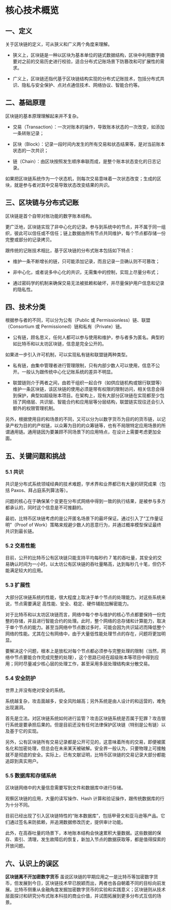 
# 核心技术概览

## 一、定义

关于区块链的定义，可从狭义和广义两个角度来理解。

- 狭义上，区块链是一种以区块为基本单位的链式数据结构，区块中利用数字摘要对之前的交易历史进行校验，适合分布式记账场景下防篡改和可扩展性的需求。

- 广义上，区块链还指代基于区块链结构实现的分布式记账技术，包括分布式共识、隐私与安全保护、点对点通信技术、网络协议、智能合约等。


## 二、基础原理

区块链的基本原理理解起来并不复杂。

- 交易（Transaction）：一次对账本的操作，导致账本状态的一次改变，如添加一条转账记录；

- 区块（Block）：记录一段时间内发生的所有交易和状态结果等，是对当前账本状态的一次共识；

- 链（Chain）：由区块按照发生顺序串联而成，是整个账本状态变化的日志记录。

如果把区块链系统作为一个状态机，则每次交易意味着一次状态改变；生成的区块，就是参与者对其中交易导致状态改变结果的共识。


## 三、区块链与分布式记账


区块链是首个自带对账功能的数字账本结构。

更广泛地，区块链实现了非中心化的记录。参与到系统中的节点，并不属于同一组织，彼此可以信任或不信任；链上数据由所有节点共同维护，每个节点都存储一份完整或部分的记录拷贝。

跟传统的记账技术相比，基于区块链的分布式账本包括如下特点：

- 维护一条不断增长的链，只可能添加记录，而且记录一旦确认则不可篡改；

- 非中心化，或者说多中心化的共识，无需集中的控制，实现上尽量分布式；

- 通过密码学的机制来确保交易无法被抵赖和破坏，并尽量保护用户信息和记录的隐私性。


## 四、技术分类
根据参与者的不同，可以分为公有（Public 或 Permissionless）链、联盟（Consortium 或 Permissioned）链和私有（Private）链。

- 公有链，顾名思义，任何人都可以参与使用和维护，参与者多为匿名。典型的如比特币和以太坊区块链，信息是完全公开的。

如果进一步引入许可机制，可以实现私有链和联盟链两种类型。

- 私有链，由集中管理者进行管理限制，只有内部少数人可以使用，信息不公开。一般认为跟传统中心化记账系统的差异不明显。

- 联盟链则介于两者之间，由若干组织一起合作（如供应链机构或银行联盟等）维护一条区块链，该区块链的使用必须是带有权限的限制访问，相关信息会得到保护，典型如超级账本项目。在架构上，现有大部分区块链在实现都至少包括了网络层、共识层、智能合约和应用层等分层结构，联盟链实现往还会引入额外的权限管理机制。


另外，根据使用目的和场景的不同，又可以分为以数字货币为目的的货币链，以记录产权为目的的产权链，以众筹为目的的众筹链等，也有不局限特定应用场景的所谓通用链。通用链因为要兼顾不同场景下的应用特点，在设计上需要考虑更加全面。


## 五、关键问题和挑战


<!-- ### 5.1 隐私保护 -->
### 5.1 共识
共识是分布式系统领域经典的技术难题，学术界和业界都已有大量的研究成果（包括 Paxos、拜占庭系列算法等）。

问题的核心在于确保某个变更在分布式网络中得到一致的执行结果，是被参与多方都承认的，同时这个信息是不可推翻的。

最初，比特币区块链考虑的是公开匿名场景下的最坏保证。通过引入了“工作量证明”（Proof of Work）策略来规避少数人的恶意行为，并通过概率模型保证最终共识到最长链。

### 5.2 交易性能

目前，公开的比特币公有区块链只能支持平均每秒约 7 笔的吞吐量，其安全的交易确认时间为一小时。以太坊公有区块链的吞吐量略高，达到每秒几十笔，但仍不能满足较大的应用。

### 5.3 扩展性

大部分区块链系统的性能，很大程度上取决于单个节点的处理能力。对这些系统来说，节点需要满足 高性能、安全、稳定、硬件辅助加解密能力。

对于比特币和以太坊区块链而言，网络中每个参与维护的核心节点都要保持一份完整的存储，并且进行智能合约的处理。此时，整个网络的总存储和计算能力，取决于单个节点的能力。甚至当网络中节点数过多时，可能会因为共识延迟而降低整个网络的性能。尤其在公有网络中，由于大量低性能处理节点的存在，问题将更加明显。

要解决这个问题，根本上是放松对每个节点都必须参与完整处理的限制（当然，网络中节点要能合作完成完整的处理），这个思路已经在超级账本等项目中得到应用；同时尽量减少核心层的处理工作，甚至采用多层处理结构来分散交易。


### 5.4 安全防护

世界上并没有绝对安全的系统。

系统越复杂，攻击面越多，安全风险越高；另外系统是由人设计的和运营的，难免出现漏洞。

首先是立法。对区块链系统如何进行监管？攻击区块链系统是否属于犯罪？攻击银行系统是要承担后果的。但是目前还没有任何法律保护区块链（特别是公有链）以及基于它的实现。

另外，公有区块链所有交易记录都是公开可见的，这意味着所有的交易，即便被匿名化和加密处理，但总会在未来某天被破解。安全界一般认为，只要物理上可接触就不是彻底的安全。实际上，已有文献证明，比特币区块链的交易记录大部分都能追踪到真实用户。


### 5.5 数据库和存储系统
区块链网络中的大量信息需要写到文件和数据库中进行存储。

观察区块链的应用，大量的读写操作、Hash 计算和验证操作，跟传统数据库的行为十分不同。

目前已经出现了引入区块链特性的“账本数据库”，包括甲骨文和亚马逊等产品。它们通过签名来防抵赖，并追溯数据修改历史，提供审计功能。

此外，在高吞吐量的场景下，本地账本结构会快速累积大量数据。这些数据的保存、索引、清理，发生故障后的恢复，新加入节点的数据获取等，都是值得探索的开放问题。

## 六、认识上的误区
**区块链离不开加密数字货币** 虽说区块链的早期应用之一是比特币等加密数字货币，但发展到今日，区块链技术早已脱颖而出，两者也各自朝着不同的目标向前发展。比特币侧重从金融角度发掘加密数字货币的实验和实践意义；区块链则从技术层面探讨和研究分布式账本科技的商业价值，并试图拓展到更多分布式互信的场景。
